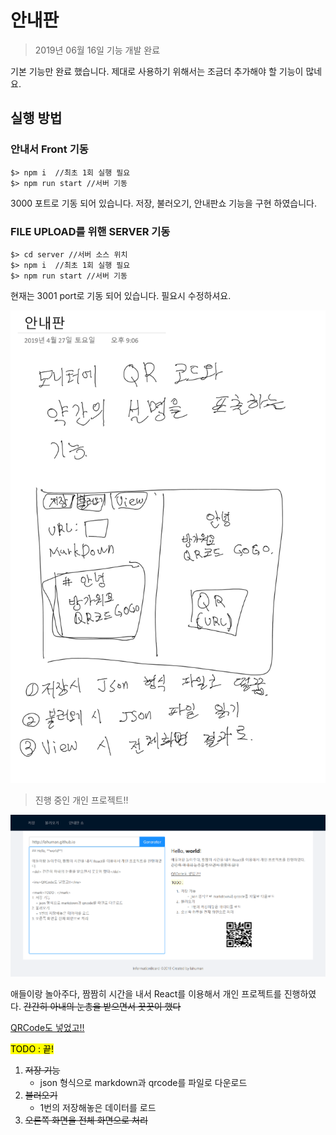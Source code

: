 # 안내판

> 2019년 06월 16일 기능 개발 완료

기본 기능만 완료 했습니다. 제대로 사용하기 위해서는 조금더 추가해야 할 기능이 많네요.

## 실행 방법

### 안내서 Front 기동

```
$> npm i  //최초 1회 실행 필요
$> npm run start //서버 기동
```
3000 포트로 기동 되어 있습니다.
저장, 불러오기, 안내판쇼 기능을 구현 하였습니다.

### FILE UPLOAD를 위핸 SERVER 기동

```
$> cd server //서버 소스 위치
$> npm i  //최초 1회 실행 필요
$> npm run start //서버 기동
```

현재는 3001 port로 기동 되어 있습니다. 필요시 수정하셔요.


![](design.png)

> 진행 중인 개인 프로젝트!!


![](defaultui.png)

애들이랑 놀아주다, 짬짬히 시간을 내서 React를 이용해서 개인 프로젝트를 진행하였다.
<del> 간간히 아내의 눈총을 받으면서 꿋꿋이 했다</del>

<ins>QRCode도 넣었고!!</ins>

<mark>TODO : 끝! </mark>
1. ~~저장 기능~~
    + json 형식으로 markdown과 qrcode를 파일로 다운로드 
2. ~~불러오기~~
    + 1번의 저장해놓은 데이터를 로드
3. ~~오른쪽 화면을 전체 화면으로 처리~~ 

